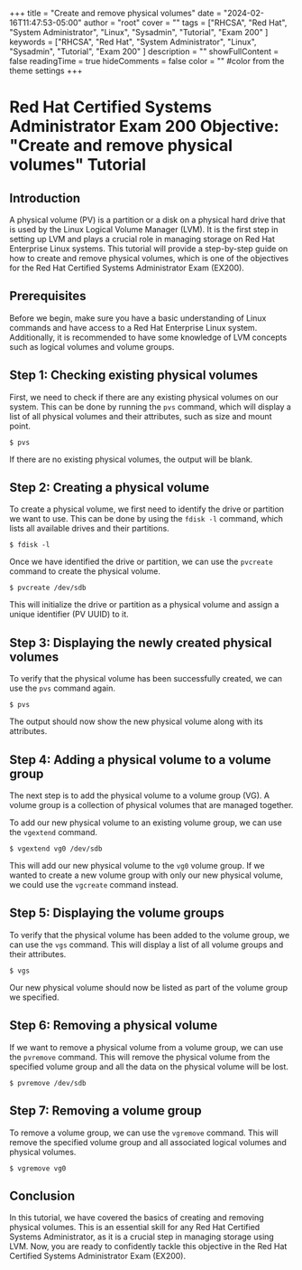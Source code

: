 +++
title = "Create and remove physical volumes"
date = "2024-02-16T11:47:53-05:00"
author = "root"
cover = ""
tags = ["RHCSA", "Red Hat", "System Administrator", "Linux", "Sysadmin", "Tutorial", "Exam 200" ]
keywords = ["RHCSA", "Red Hat", "System Administrator", "Linux", "Sysadmin", "Tutorial", "Exam 200" ]
description = ""
showFullContent = false
readingTime = true
hideComments = false
color = "" #color from the theme settings
+++


# Red Hat Certified Systems Administrator Exam 200 Objective: "Create and remove physical volumes" Tutorial

## Introduction
A physical volume (PV) is a partition or a disk on a physical hard drive that is used by the Linux Logical Volume Manager (LVM). It is the first step in setting up LVM and plays a crucial role in managing storage on Red Hat Enterprise Linux systems. This tutorial will provide a step-by-step guide on how to create and remove physical volumes, which is one of the objectives for the Red Hat Certified Systems Administrator Exam (EX200).

## Prerequisites
Before we begin, make sure you have a basic understanding of Linux commands and have access to a Red Hat Enterprise Linux system. Additionally, it is recommended to have some knowledge of LVM concepts such as logical volumes and volume groups.

## Step 1: Checking existing physical volumes
First, we need to check if there are any existing physical volumes on our system. This can be done by running the `pvs` command, which will display a list of all physical volumes and their attributes, such as size and mount point.

```
$ pvs
```

If there are no existing physical volumes, the output will be blank.

## Step 2: Creating a physical volume
To create a physical volume, we first need to identify the drive or partition we want to use. This can be done by using the `fdisk -l` command, which lists all available drives and their partitions.

```
$ fdisk -l
```

Once we have identified the drive or partition, we can use the `pvcreate` command to create the physical volume.

```
$ pvcreate /dev/sdb
```

This will initialize the drive or partition as a physical volume and assign a unique identifier (PV UUID) to it.

## Step 3: Displaying the newly created physical volumes
To verify that the physical volume has been successfully created, we can use the `pvs` command again.

```
$ pvs
```

The output should now show the new physical volume along with its attributes.

## Step 4: Adding a physical volume to a volume group
The next step is to add the physical volume to a volume group (VG). A volume group is a collection of physical volumes that are managed together.

To add our new physical volume to an existing volume group, we can use the `vgextend` command.

```
$ vgextend vg0 /dev/sdb
```

This will add our new physical volume to the `vg0` volume group. If we wanted to create a new volume group with only our new physical volume, we could use the `vgcreate` command instead.

## Step 5: Displaying the volume groups
To verify that the physical volume has been added to the volume group, we can use the `vgs` command. This will display a list of all volume groups and their attributes.

```
$ vgs
```

Our new physical volume should now be listed as part of the volume group we specified.

## Step 6: Removing a physical volume
If we want to remove a physical volume from a volume group, we can use the `pvremove` command. This will remove the physical volume from the specified volume group and all the data on the physical volume will be lost.

```
$ pvremove /dev/sdb
```

## Step 7: Removing a volume group
To remove a volume group, we can use the `vgremove` command. This will remove the specified volume group and all associated logical volumes and physical volumes.

```
$ vgremove vg0
```

## Conclusion
In this tutorial, we have covered the basics of creating and removing physical volumes. This is an essential skill for any Red Hat Certified Systems Administrator, as it is a crucial step in managing storage using LVM. Now, you are ready to confidently tackle this objective in the Red Hat Certified Systems Administrator Exam (EX200). 